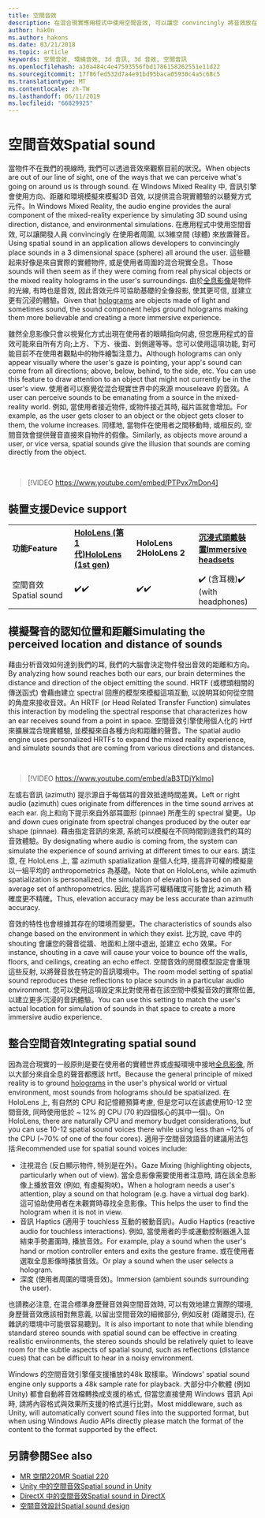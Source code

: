 ```yaml
---
title: 空間音效
description: 在混合現實應用程式中使用空間音效, 可以讓您 convincingly 將音效放在3D 空間中。
author: hak0n
ms.author: hakons
ms.date: 03/21/2018
ms.topic: article
keywords: 空間音效, 環繞音效, 3d 音訊, 3d 音效, 空間音訊
ms.openlocfilehash: a30a484c4e47593556fbd1786158262551e11d22
ms.sourcegitcommit: 17f86fed532d7a4e91bd95baca05930c4a5c68c5
ms.translationtype: MT
ms.contentlocale: zh-TW
ms.lasthandoff: 06/11/2019
ms.locfileid: "66829925"
---
```

# <a name="spatial-sound"></a><span data-ttu-id="ffdfa-104">空間音效</span><span class="sxs-lookup"><span data-stu-id="ffdfa-104">Spatial sound</span></span>

<span data-ttu-id="ffdfa-105">當物件不在我們的視線時, 我們可以透過音效來觀察目前的狀況。</span><span class="sxs-lookup"><span data-stu-id="ffdfa-105">When objects are out of our line of sight, one of the ways that we can perceive what's going on around us is through sound.</span></span> <span data-ttu-id="ffdfa-106">在 Windows Mixed Reality 中, 音訊引擎會使用方向、距離和環境模擬來模擬3D 音效, 以提供混合現實體驗的以聽覺方式元件。</span><span class="sxs-lookup"><span data-stu-id="ffdfa-106">In Windows Mixed Reality, the audio engine provides the aural component of the mixed-reality experience by simulating 3D sound using direction, distance, and environmental simulations.</span></span> <span data-ttu-id="ffdfa-107">在應用程式中使用空間音效, 可以讓開發人員 convincingly 在使用者周圍, 以3維空間 (球體) 來放置聲音。</span><span class="sxs-lookup"><span data-stu-id="ffdfa-107">Using spatial sound in an application allows developers to convincingly place sounds in a 3 dimensional space (sphere) all around the user.</span></span> <span data-ttu-id="ffdfa-108">這些聽起來好像是來自實際的實體物件, 或是使用者周圍的混合現實全息。</span><span class="sxs-lookup"><span data-stu-id="ffdfa-108">Those sounds will then seem as if they were coming from real physical objects or the mixed reality holograms in the user's surroundings.</span></span> <span data-ttu-id="ffdfa-109">由於[全息影像](hologram.md)是物件的光線, 有時也是音效, 因此音效元件可協助基礎的全像投影, 使其更可信, 並建立更有沉浸的體驗。</span><span class="sxs-lookup"><span data-stu-id="ffdfa-109">Given that [holograms](hologram.md) are objects made of light and sometimes sound, the sound component helps ground holograms making them more believable and creating a more immersive experience.</span></span>

<span data-ttu-id="ffdfa-110">雖然全息影像只會以視覺化方式出現在使用者的眼睛指向何處, 但您應用程式的音效可能來自所有方向;上方、下方、後面、到側邊等等。您可以使用這項功能, 對可能目前不在使用者觀點中的物件繪製注意力。</span><span class="sxs-lookup"><span data-stu-id="ffdfa-110">Although holograms can only appear visually where the user's gaze is pointing, your app's sound can come from all directions; above, below, behind, to the side, etc. You can use this feature to draw attention to an object that might not currently be in the user's view.</span></span> <span data-ttu-id="ffdfa-111">使用者可以察覺從混合現實世界中的來源 mouseleave 的音效。</span><span class="sxs-lookup"><span data-stu-id="ffdfa-111">A user can perceive sounds to be emanating from a source in the mixed-reality world.</span></span> <span data-ttu-id="ffdfa-112">例如, 當使用者接近物件, 或物件接近其時, 磁片區就會增加。</span><span class="sxs-lookup"><span data-stu-id="ffdfa-112">For example, as the user gets closer to an object or the object gets closer to them, the volume increases.</span></span> <span data-ttu-id="ffdfa-113">同樣地, 當物件在使用者之間移動時, 或相反的, 空間音效會提供聲音直接來自物件的假像。</span><span class="sxs-lookup"><span data-stu-id="ffdfa-113">Similarly, as objects move around a user, or vice versa, spatial sounds give the illusion that sounds are coming directly from the object.</span></span>

<br>

>[!VIDEO https://www.youtube.com/embed/PTPvx7mDon4]

## <a name="device-support"></a><span data-ttu-id="ffdfa-114">裝置支援</span><span class="sxs-lookup"><span data-stu-id="ffdfa-114">Device support</span></span>

<table>
    <colgroup>
    <col width="25%" />
    <col width="25%" />
    <col width="25%" />
    <col width="25%" />
    </colgroup>
    <tr>
        <td><span data-ttu-id="ffdfa-115"><strong>功能</strong></span><span class="sxs-lookup"><span data-stu-id="ffdfa-115"><strong>Feature</strong></span></span></td>
        <td><span data-ttu-id="ffdfa-116"><a href="hololens-hardware-details.md"><strong>HoloLens (第 1 代)</strong></a></span><span class="sxs-lookup"><span data-stu-id="ffdfa-116"><a href="hololens-hardware-details.md"><strong>HoloLens (1st gen)</strong></a></span></span></td>
        <td><span data-ttu-id="ffdfa-117"><strong>HoloLens 2</strong></span><span class="sxs-lookup"><span data-stu-id="ffdfa-117"><strong>HoloLens 2</strong></span></span></td>
        <td><span data-ttu-id="ffdfa-118"><a href="immersive-headset-hardware-details.md"><strong>沉浸式頭戴裝置</strong></a></span><span class="sxs-lookup"><span data-stu-id="ffdfa-118"><a href="immersive-headset-hardware-details.md"><strong>Immersive headsets</strong></a></span></span></td>
    </tr>
     <tr>
        <td><span data-ttu-id="ffdfa-119">空間音效</span><span class="sxs-lookup"><span data-stu-id="ffdfa-119">Spatial sound</span></span></td>
        <td><span data-ttu-id="ffdfa-120">✔️</span><span class="sxs-lookup"><span data-stu-id="ffdfa-120">✔️</span></span></td>
        <td><span data-ttu-id="ffdfa-121">✔️</span><span class="sxs-lookup"><span data-stu-id="ffdfa-121">✔️</span></span></td>
        <td><span data-ttu-id="ffdfa-122">✔️ (含耳機)</span><span class="sxs-lookup"><span data-stu-id="ffdfa-122">✔️ (with headphones)</span></span></td>
    </tr>
</table>

## <a name="simulating-the-perceived-location-and-distance-of-sounds"></a><span data-ttu-id="ffdfa-123">模擬聲音的認知位置和距離</span><span class="sxs-lookup"><span data-stu-id="ffdfa-123">Simulating the perceived location and distance of sounds</span></span>

<span data-ttu-id="ffdfa-124">藉由分析音效如何達到我們的耳, 我們的大腦會決定物件發出音效的距離和方向。</span><span class="sxs-lookup"><span data-stu-id="ffdfa-124">By analyzing how sound reaches both our ears, our brain determines the distance and direction of the object emitting the sound.</span></span> <span data-ttu-id="ffdfa-125">HRTF (或標頭相關的傳送函式) 會藉由建立 spectral 回應的模型來模擬這項互動, 以說明耳如何從空間的角度來接收音效。</span><span class="sxs-lookup"><span data-stu-id="ffdfa-125">An HRTF (or Head Related Transfer Function) simulates this interaction by modeling the spectral response that characterizes how an ear receives sound from a point in space.</span></span> <span data-ttu-id="ffdfa-126">空間音效引擎使用個人化的 Hrtf 來擴展混合現實體驗, 並模擬來自各種方向和距離的聲音。</span><span class="sxs-lookup"><span data-stu-id="ffdfa-126">The spatial audio engine uses personalized HRTFs to expand the mixed reality experience, and simulate sounds that are coming from various directions and distances.</span></span>

<br>

>[!VIDEO https://www.youtube.com/embed/aB3TDjYklmo]

<span data-ttu-id="ffdfa-127">左或右音訊 (azimuth) 提示源自于每個耳的音效抵達時間差異。</span><span class="sxs-lookup"><span data-stu-id="ffdfa-127">Left or right audio (azimuth) cues originate from differences in the time sound arrives at each ear.</span></span> <span data-ttu-id="ffdfa-128">向上和向下提示來自外部耳圖形 (pinnae) 所產生的 spectral 變更。</span><span class="sxs-lookup"><span data-stu-id="ffdfa-128">Up and down cues originate from spectral changes produced by the outer ear shape (pinnae).</span></span> <span data-ttu-id="ffdfa-129">藉由指定音訊的來源, 系統可以模擬在不同時間到達我們的耳的音效體驗。</span><span class="sxs-lookup"><span data-stu-id="ffdfa-129">By designating where audio is coming from, the system can simulate the experience of sound arriving at different times to our ears.</span></span> <span data-ttu-id="ffdfa-130">請注意, 在 HoloLens 上, 當 azimuth spatialization 是個人化時, 提高許可權的模擬是以一組平均的 anthropometrics 為基礎。</span><span class="sxs-lookup"><span data-stu-id="ffdfa-130">Note that on HoloLens, while azimuth spatialization is personalized, the simulation of elevation is based on an average set of anthropometrics.</span></span> <span data-ttu-id="ffdfa-131">因此, 提高許可權精確度可能會比 azimuth 精確度更不精確。</span><span class="sxs-lookup"><span data-stu-id="ffdfa-131">Thus, elevation accuracy may be less accurate than azimuth accuracy.</span></span>

<span data-ttu-id="ffdfa-132">音效的特性也會根據其存在的環境而變更。</span><span class="sxs-lookup"><span data-stu-id="ffdfa-132">The characteristics of sounds also change based on the environment in which they exist.</span></span> <span data-ttu-id="ffdfa-133">比方說, cave 中的 shouting 會讓您的聲音從牆、地面和上限中退出, 並建立 echo 效果。</span><span class="sxs-lookup"><span data-stu-id="ffdfa-133">For instance, shouting in a cave will cause your voice to bounce off the walls, floors, and ceilings, creating an echo effect.</span></span> <span data-ttu-id="ffdfa-134">空間音效的房間模型設定會重現這些反射, 以將聲音放在特定的音訊環境中。</span><span class="sxs-lookup"><span data-stu-id="ffdfa-134">The room model setting of spatial sound reproduces these reflections to place sounds in a particular audio environment.</span></span> <span data-ttu-id="ffdfa-135">您可以使用這項設定來比對使用者在該空間中模擬音效的實際位置, 以建立更多沉浸的音訊體驗。</span><span class="sxs-lookup"><span data-stu-id="ffdfa-135">You can use this setting to match the user's actual location for simulation of sounds in that space to create a more immersive audio experience.</span></span>

## <a name="integrating-spatial-sound"></a><span data-ttu-id="ffdfa-136">整合空間音效</span><span class="sxs-lookup"><span data-stu-id="ffdfa-136">Integrating spatial sound</span></span>

<span data-ttu-id="ffdfa-137">因為混合現實的一般原則是要在使用者的實體世界或虛擬環境中接地[全息影像](hologram.md), 所以大部分來自全息的聲音都應該 hrtf。</span><span class="sxs-lookup"><span data-stu-id="ffdfa-137">Because the general principle of mixed reality is to ground [holograms](hologram.md) in the user's physical world or virtual environment, most sounds from holograms should be spatialized.</span></span> <span data-ttu-id="ffdfa-138">在 HoloLens 上, 有自然的 CPU 和記憶體預算考慮, 但是您可以在該處使用10-12 空間音效, 同時使用低於 ~ 12% 的 CPU (70 約四個核心的其中一個)。</span><span class="sxs-lookup"><span data-stu-id="ffdfa-138">On HoloLens, there are naturally CPU and memory budget considerations, but you can use 10-12 spatial sound voices there while using less than ~12% of the CPU (~70% of one of the four cores).</span></span> <span data-ttu-id="ffdfa-139">適用于空間音效語音的建議用法包括:</span><span class="sxs-lookup"><span data-stu-id="ffdfa-139">Recommended use for spatial sound voices include:</span></span>
* <span data-ttu-id="ffdfa-140">注視混合 (反白顯示物件, 特別是在外)。</span><span class="sxs-lookup"><span data-stu-id="ffdfa-140">Gaze Mixing (highlighting objects, particularly when out of view).</span></span> <span data-ttu-id="ffdfa-141">當全息影像需要使用者注意時, 請在該全息影像上播放音效 (例如, 有虛擬狗吠)。</span><span class="sxs-lookup"><span data-stu-id="ffdfa-141">When a hologram needs a user's attention, play a sound on that hologram (e.g. have a virtual dog bark).</span></span> <span data-ttu-id="ffdfa-142">這可協助使用者在未觀賞時尋找全息影像。</span><span class="sxs-lookup"><span data-stu-id="ffdfa-142">This helps the user to find the hologram when it is not in view.</span></span>
* <span data-ttu-id="ffdfa-143">音訊 Haptics (適用于 touchless 互動的被動音訊)。</span><span class="sxs-lookup"><span data-stu-id="ffdfa-143">Audio Haptics (reactive audio for touchless interactions).</span></span> <span data-ttu-id="ffdfa-144">例如, 當使用者的手或運動控制器進入並結束手勢畫面時, 播放音效。</span><span class="sxs-lookup"><span data-stu-id="ffdfa-144">For example, play a sound when the user's hand or motion controller enters and exits the gesture frame.</span></span> <span data-ttu-id="ffdfa-145">或在使用者選取全息影像時播放音效。</span><span class="sxs-lookup"><span data-stu-id="ffdfa-145">Or play a sound when the user selects a hologram.</span></span>
* <span data-ttu-id="ffdfa-146">深度 (使用者周圍的環境音效)。</span><span class="sxs-lookup"><span data-stu-id="ffdfa-146">Immersion (ambient sounds surrounding the user).</span></span>

<span data-ttu-id="ffdfa-147">也請務必注意, 在混合標準身歷聲音效與空間音效時, 可以有效地建立實際的環境, 身歷聲音效應該相對無意義, 以留出空間音效的細微部分, 例如反射 (距離提示), 在雜訊的環境中可能很容易聽到。</span><span class="sxs-lookup"><span data-stu-id="ffdfa-147">It is also important to note that while blending standard stereo sounds with spatial sound can be effective in creating realistic environments, the stereo sounds should be relatively quiet to leave room for the subtle aspects of spatial sound, such as reflections (distance cues) that can be difficult to hear in a noisy environment.</span></span>

<span data-ttu-id="ffdfa-148">Windows 的空間音效引擎僅支援播放的48k 取樣率。</span><span class="sxs-lookup"><span data-stu-id="ffdfa-148">Windows' spatial sound engine only supports a 48k sample rate for playback.</span></span> <span data-ttu-id="ffdfa-149">大部分中介軟體 (例如 Unity) 都會自動將音效檔轉換成支援的格式, 但當您直接使用 Windows 音訊 Api 時, 請將內容格式與效果所支援的格式進行比對。</span><span class="sxs-lookup"><span data-stu-id="ffdfa-149">Most middleware, such as Unity, will automatically convert sound files into the supported format, but when using Windows Audio APIs directly please match the format of the content to the format supported by the effect.</span></span>

## <a name="see-also"></a><span data-ttu-id="ffdfa-150">另請參閱</span><span class="sxs-lookup"><span data-stu-id="ffdfa-150">See also</span></span>
* [<span data-ttu-id="ffdfa-151">MR 空間220</span><span class="sxs-lookup"><span data-stu-id="ffdfa-151">MR Spatial 220</span></span>](holograms-220.md)
* [<span data-ttu-id="ffdfa-152">Unity 中的空間音效</span><span class="sxs-lookup"><span data-stu-id="ffdfa-152">Spatial sound in Unity</span></span>](spatial-sound-in-unity.md)
* [<span data-ttu-id="ffdfa-153">DirectX 中的空間音效</span><span class="sxs-lookup"><span data-stu-id="ffdfa-153">Spatial sound in DirectX</span></span>](spatial-sound-in-directx.md)
* [<span data-ttu-id="ffdfa-154">空間音效設計</span><span class="sxs-lookup"><span data-stu-id="ffdfa-154">Spatial sound design</span></span>](spatial-sound-design.md)
